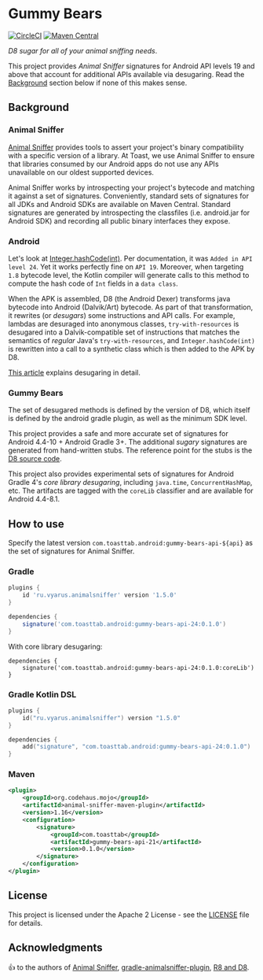 # Gummy Bears

[![CircleCI](https://circleci.com/gh/open-toast/gummy-bears.svg?style=svg)](https://circleci.com/gh/open-toast/gummy-bears)
[![Maven Central](https://img.shields.io/maven-central/v/com.toasttab.android/gummy-bears-api-24)](https://search.maven.org/artifact/com.toasttab.android/gummy-bears-api-24)

_D8 sugar for all of your animal sniffing needs_.

This project provides _Animal Sniffer_ signatures for Android API levels 19 and above that account for additional APIs available via desugaring. Read the [Background](#background) section below if none of this makes sense.

## Background

### Animal Sniffer

[Animal Sniffer](https://www.mojohaus.org/animal-sniffer/) provides tools to assert your project's binary compatibility with a specific version of a library. At Toast, we use Animal Sniffer to ensure that libraries consumed by our Android apps do not use any APIs unavailable on our oldest supported devices.

Animal Sniffer works by introspecting your project's bytecode and matching it against a set of signatures. Conveniently, standard sets of signatures for all JDKs and Android SDKs are available on Maven Central. Standard signatures are generated by introspecting the classfiles (i.e. android.jar for Android SDK) and recording all public binary interfaces they expose.

### Android

Let's look at [Integer.hashCode(int)](https://developer.android.com/reference/java/lang/Integer#hashCode(int)). Per documentation, it was `Added in API level 24`. Yet it works perfectly fine on `API 19`. Moreover, when targeting `1.8` bytecode level, the Kotlin compiler will generate calls to this method to compute the hash code of `Int` fields in a `data class`.

When the APK is assembled, D8 (the Android Dexer) transforms java bytecode into Android (Dalvik/Art) bytecode. As part of that transformation, it rewrites (or _desugars_) some instructions and API calls. For example, lambdas are desuraged into anonymous classes, `try-with-resources` is desugared into a Dalvik-compatible set of instructions that matches the semantics of _regular_ Java's `try-with-resources`, and `Integer.hashCode(int)` is rewritten into a call to a synthetic class which is then added to the APK by D8.

[This article](https://jakewharton.com/d8-library-desugaring/) explains desugaring in detail.

### Gummy Bears

The set of desugared methods is defined by the version of D8, which itself is defined by the android gradle plugin, as well as the minimum SDK level.

This project provides a safe and more accurate set of signatures for Android 4.4-10 + Android Gradle 3+. The additional _sugary_ signatures are generated from hand-written stubs. The reference point for the stubs is the [D8 source code](https://r8.googlesource.com/r8/+/master/src/main/java/com/android/tools/r8/ir/desugar/BackportedMethodRewriter.java).

This project also provides experimental sets of signatures for Android Gradle 4's _core library desugaring_, including `java.time`, `ConcurrentHashMap`, etc. The artifacts are tagged with the `coreLib` classifier and are available for Android 4.4-8.1.

## How to use

Specify the latest version `com.toasttab.android:gummy-bears-api-${api}` as the set of signatures for Animal Sniffer.

### Gradle

```groovy
plugins {
    id 'ru.vyarus.animalsniffer' version '1.5.0'
}

dependencies {
    signature('com.toasttab.android:gummy-bears-api-24:0.1.0')
}
```

With core library desugaring:

```
dependencies {
    signature('com.toasttab.android:gummy-bears-api-24:0.1.0:coreLib')
}
```

### Gradle Kotlin DSL

```kotlin
plugins {
    id("ru.vyarus.animalsniffer") version "1.5.0"
}

dependencies {
    add("signature", "com.toasttab.android:gummy-bears-api-24:0.1.0")
}
```

### Maven

```xml
<plugin>
    <groupId>org.codehaus.mojo</groupId>
    <artifactId>animal-sniffer-maven-plugin</artifactId>
    <version>1.16</version>
    <configuration>
        <signature>
            <groupId>com.toasttab</groupId>
            <artifactId>gummy-bears-api-21</artifactId>
            <version>0.1.0</version>
        </signature>
    </configuration>
</plugin>
```

## License

This project is licensed under the Apache 2 License - see the [LICENSE](LICENSE) file for details.

## Acknowledgments

:+1: to the authors of [Animal Sniffer](https://www.mojohaus.org/animal-sniffer/index.html), [gradle-animalsniffer-plugin](https://github.com/xvik/gradle-animalsniffer-plugin), [R8 and D8](https://r8.googlesource.com/r8).
